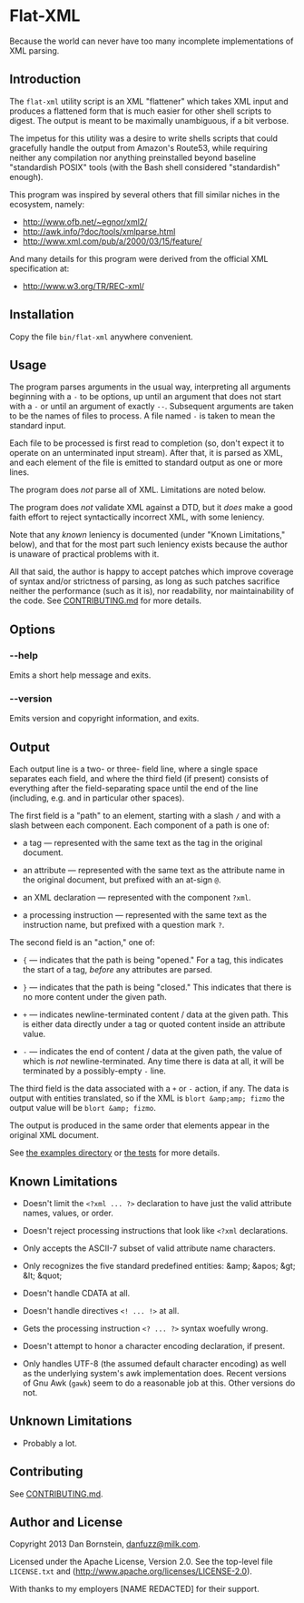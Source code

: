 Flat-XML
========

Because the world can never have too many incomplete implementations
of XML parsing.

Introduction
------------

The `flat-xml` utility script is an XML "flattener" which takes
XML input and produces a flattened form that is much easier for
other shell scripts to digest. The output is meant to be maximally
unambiguous, if a bit verbose.

The impetus for this utility was a desire to write shells scripts that
could gracefully handle the output from Amazon's Route53, while
requiring neither any compilation nor anything preinstalled beyond
baseline "standardish POSIX" tools (with the Bash shell considered
"standardish" enough).

This program was inspired by several others that fill similar niches
in the ecosystem, namely:

* <http://www.ofb.net/~egnor/xml2/>
* <http://awk.info/?doc/tools/xmlparse.html>
* <http://www.xml.com/pub/a/2000/03/15/feature/>

And many details for this program were derived from the official
XML specification at:

* <http://www.w3.org/TR/REC-xml/>


Installation
------------

Copy the file `bin/flat-xml` anywhere convenient.


Usage
-----

The program parses arguments in the usual way, interpreting all arguments
beginning with a `-` to be options, up until an argument that does not
start with a `-` or until an argument of exactly `--`. Subsequent arguments
are taken to be the names of files to process. A file named `-` is taken
to mean the standard input.

Each file to be processed is first read to completion (so, don't
expect it to operate on an unterminated input stream). After that,
it is parsed as XML, and each element of the file is emitted to
standard output as one or more lines.

The program does *not* parse all of XML. Limitations are noted below.

The program does *not* validate XML against a DTD, but it *does* make
a good faith effort to reject syntactically incorrect XML, with some
leniency.

Note that any *known* leniency is documented (under "Known
Limitations," below), and that for the most part such leniency exists
because the author is unaware of practical problems with it.

All that said, the author is happy to accept patches which improve
coverage of syntax and/or strictness of parsing, as long as such
patches sacrifice neither the performance (such as it is), nor
readability, nor maintainability of the code. See
[CONTRIBUTING.md](CONTRIBUTING.md) for more details.


Options
-------

### --help

Emits a short help message and exits.

### --version

Emits version and copyright information, and exits.


Output
------

Each output line is a two- or three- field line, where a single
space separates each field, and where the third field (if present)
consists of everything after the field-separating space until the
end of the line (including, e.g. and in particular other spaces).

The first field is a "path" to an element, starting with a slash `/`
and with a slash between each component. Each component of a path is
one of:

* a tag &mdash; represented with the same text as the tag in the original
  document.

* an attribute &mdash; represented with the same text as the attribute
  name in the original document, but prefixed with an at-sign `@`.

* an XML declaration &mdash; represented with the component `?xml`.

* a processing instruction &mdash; represented with the same text as
  the instruction name, but prefixed with a question mark `?`.

The second field is an "action," one of:

* `{` &mdash; indicates that the path is being "opened." For a tag,
  this indicates the start of a tag, *before* any attributes are
  parsed.

* `}` &mdash; indicates that the path is being "closed." This indicates
  that there is no more content under the given path.

* `+` &mdash; indicates newline-terminated content / data at the given
  path. This is either data directly under a tag or quoted content
  inside an attribute value.

* `-` &mdash; indicates the end of content / data at the given
  path, the value of which is *not* newline-terminated. Any time there
  is data at all, it will be terminated by a possibly-empty `-` line.

The third field is the data associated with a `+` or `-` action, if any.
The data is output with entities translated, so if the XML is `blort
&amp;amp; fizmo` the output value will be `blort &amp; fizmo`.

The output is produced in the same order that elements appear in the
original XML document.

See [the examples directory](examples/) or [the tests](tests/)
for more details.


Known Limitations
-----------------

* Doesn't limit the `<?xml ... ?>` declaration to have just the valid
  attribute names, values, or order.

* Doesn't reject processing instructions that look like `<?xml`
  declarations.

* Only accepts the ASCII-7 subset of valid attribute name characters.

* Only recognizes the five standard predefined entities: &amp;amp;
  &amp;apos; &amp;gt; &amp;lt; &amp;quot;

* Doesn't handle CDATA at all.

* Doesn't handle directives `<! ... !>` at all.

* Gets the processing instruction `<? ... ?>` syntax woefully wrong.

* Doesn't attempt to honor a character encoding declaration, if present.

* Only handles UTF-8 (the assumed default character encoding) as well
  as the underlying system's awk implementation does. Recent versions
  of Gnu Awk (`gawk`) seem to do a reasonable job at this. Other versions
  do not.


Unknown Limitations
-------------------

* Probably a lot.


Contributing
------------

See [CONTRIBUTING.md](CONTRIBUTING.md).


Author and License
------------------

Copyright 2013 Dan Bornstein, <danfuzz@milk.com>.

Licensed under the Apache License, Version 2.0. See the top-level
file `LICENSE.txt` and (http://www.apache.org/licenses/LICENSE-2.0).

With thanks to my employers [NAME REDACTED] for their support.

